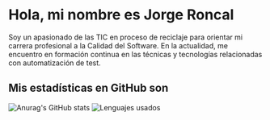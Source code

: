 # Hola, mi nombre es Jorge Roncal

Soy un apasionado de las TIC en proceso de reciclaje para orientar mi carrera profesional a la Calidad del Software. En la actualidad, me encuentro en formación continua en las técnicas y tecnologías relacionadas con automatización de test.

## Mis estadísticas en GitHub son

![Anurag's GitHub stats](https://github-readme-stats.vercel.app/api?username=Jorgerrrl&theme=dracula)
![Lenguajes usados](https://github-readme-stats.vercel.app/api/top-langs/?username=Jorgeeerrl)

<!---
Jorgeeerrl/Jorgeeerrl is a ✨ special ✨ repository because its `README.md` (this file) appears on your GitHub profile.
You can click the Preview link to take a look at your changes.
--->
